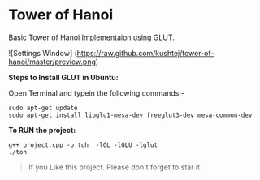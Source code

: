 # Tower of Hanoi
Basic Tower of Hanoi Implementaion using GLUT.

![Settings Window]
(https://raw.github.com/kushtej/tower-of-hanoi/master/preview.png)

__Steps to Install GLUT in Ubuntu:__

Open Terminal and typein the following commands:-

```
sudo apt-get update
sudo apt-get install libglu1-mesa-dev freeglut3-dev mesa-common-dev

```

__To RUN the project:__
```
g++ project.cpp -o toh  -lGL -lGLU -lglut
./toh
```    

> If you Like this project. Please don't forget to star it.
